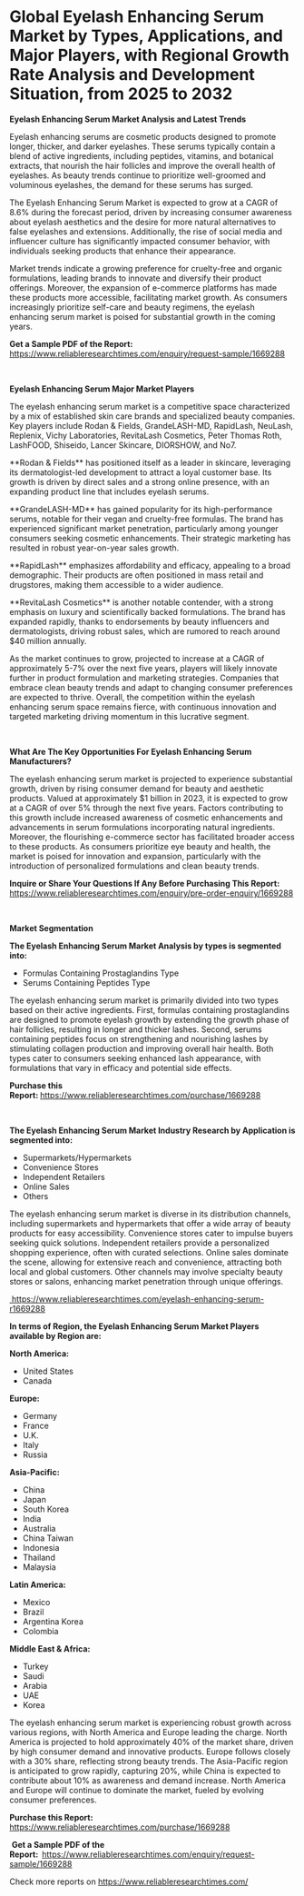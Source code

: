<p><h1>Global Eyelash Enhancing Serum Market by Types, Applications, and Major Players, with Regional Growth Rate Analysis and Development Situation, from 2025 to 2032</h1></p><p><strong>Eyelash Enhancing Serum Market Analysis and Latest Trends</strong></p>
<p><p>Eyelash enhancing serums are cosmetic products designed to promote longer, thicker, and darker eyelashes. These serums typically contain a blend of active ingredients, including peptides, vitamins, and botanical extracts, that nourish the hair follicles and improve the overall health of eyelashes. As beauty trends continue to prioritize well-groomed and voluminous eyelashes, the demand for these serums has surged.</p><p>The Eyelash Enhancing Serum Market is expected to grow at a CAGR of 8.6% during the forecast period, driven by increasing consumer awareness about eyelash aesthetics and the desire for more natural alternatives to false eyelashes and extensions. Additionally, the rise of social media and influencer culture has significantly impacted consumer behavior, with individuals seeking products that enhance their appearance.</p><p>Market trends indicate a growing preference for cruelty-free and organic formulations, leading brands to innovate and diversify their product offerings. Moreover, the expansion of e-commerce platforms has made these products more accessible, facilitating market growth. As consumers increasingly prioritize self-care and beauty regimens, the eyelash enhancing serum market is poised for substantial growth in the coming years.</p></p>
<p><strong>Get a Sample PDF of the Report:&nbsp;</strong> <a href="https://www.reliableresearchtimes.com/enquiry/request-sample/1669288?utm_campaign=2638&utm_medium=2&utm_source=Github&utm_content=ia&utm_term=04042025&utm_id=eyelash-enhancing-serum">https://www.reliableresearchtimes.com/enquiry/request-sample/1669288</a></p>
<p>&nbsp;</p>
<p><strong>Eyelash Enhancing Serum Major Market Players</strong></p>
<p><p>The eyelash enhancing serum market is a competitive space characterized by a mix of established skin care brands and specialized beauty companies. Key players include Rodan & Fields, GrandeLASH-MD, RapidLash, NeuLash, Replenix, Vichy Laboratories, RevitaLash Cosmetics, Peter Thomas Roth, LashFOOD, Shiseido, Lancer Skincare, DIORSHOW, and No7.</p><p>**Rodan & Fields** has positioned itself as a leader in skincare, leveraging its dermatologist-led development to attract a loyal customer base. Its growth is driven by direct sales and a strong online presence, with an expanding product line that includes eyelash serums. </p><p>**GrandeLASH-MD** has gained popularity for its high-performance serums, notable for their vegan and cruelty-free formulas. The brand has experienced significant market penetration, particularly among younger consumers seeking cosmetic enhancements. Their strategic marketing has resulted in robust year-on-year sales growth.</p><p>**RapidLash** emphasizes affordability and efficacy, appealing to a broad demographic. Their products are often positioned in mass retail and drugstores, making them accessible to a wider audience.</p><p>**RevitaLash Cosmetics** is another notable contender, with a strong emphasis on luxury and scientifically backed formulations. The brand has expanded rapidly, thanks to endorsements by beauty influencers and dermatologists, driving robust sales, which are rumored to reach around $40 million annually.</p><p>As the market continues to grow, projected to increase at a CAGR of approximately 5-7% over the next five years, players will likely innovate further in product formulation and marketing strategies. Companies that embrace clean beauty trends and adapt to changing consumer preferences are expected to thrive. Overall, the competition within the eyelash enhancing serum space remains fierce, with continuous innovation and targeted marketing driving momentum in this lucrative segment.</p></p>
<p>&nbsp;</p>
<p><strong>What Are The Key Opportunities For Eyelash Enhancing Serum Manufacturers?</strong></p>
<p><p>The eyelash enhancing serum market is projected to experience substantial growth, driven by rising consumer demand for beauty and aesthetic products. Valued at approximately $1 billion in 2023, it is expected to grow at a CAGR of over 5% through the next five years. Factors contributing to this growth include increased awareness of cosmetic enhancements and advancements in serum formulations incorporating natural ingredients. Moreover, the flourishing e-commerce sector has facilitated broader access to these products. As consumers prioritize eye beauty and health, the market is poised for innovation and expansion, particularly with the introduction of personalized formulations and clean beauty trends.</p></p>
<p><strong>Inquire or Share Your Questions If Any Before Purchasing This Report:</strong> <a href="https://www.reliableresearchtimes.com/enquiry/pre-order-enquiry/1669288?utm_campaign=2638&utm_medium=2&utm_source=Github&utm_content=ia&utm_term=04042025&utm_id=eyelash-enhancing-serum">https://www.reliableresearchtimes.com/enquiry/pre-order-enquiry/1669288</a></p>
<p>&nbsp;</p>
<p><strong>Market Segmentation</strong></p>
<p><strong>The Eyelash Enhancing Serum Market Analysis by types is segmented into:</strong></p>
<p><ul><li>Formulas Containing Prostaglandins Type</li><li>Serums Containing Peptides Type</li></ul></p>
<p><p>The eyelash enhancing serum market is primarily divided into two types based on their active ingredients. First, formulas containing prostaglandins are designed to promote eyelash growth by extending the growth phase of hair follicles, resulting in longer and thicker lashes. Second, serums containing peptides focus on strengthening and nourishing lashes by stimulating collagen production and improving overall hair health. Both types cater to consumers seeking enhanced lash appearance, with formulations that vary in efficacy and potential side effects.</p></p>
<p><strong>Purchase this Report:&nbsp;</strong><a href="https://www.reliableresearchtimes.com/purchase/1669288?utm_campaign=2638&utm_medium=2&utm_source=Github&utm_content=ia&utm_term=04042025&utm_id=eyelash-enhancing-serum">https://www.reliableresearchtimes.com/purchase/1669288</a></p>
<p>&nbsp;</p>
<p><strong>The Eyelash Enhancing Serum Market Industry Research by Application is segmented into:</strong></p>
<p><ul><li>Supermarkets/Hypermarkets</li><li>Convenience Stores</li><li>Independent Retailers</li><li>Online Sales</li><li>Others</li></ul></p>
<p><p>The eyelash enhancing serum market is diverse in its distribution channels, including supermarkets and hypermarkets that offer a wide array of beauty products for easy accessibility. Convenience stores cater to impulse buyers seeking quick solutions. Independent retailers provide a personalized shopping experience, often with curated selections. Online sales dominate the scene, allowing for extensive reach and convenience, attracting both local and global customers. Other channels may involve specialty beauty stores or salons, enhancing market penetration through unique offerings.</p></p>
<p><a href="https://www.reliableresearchtimes.com/eyelash-enhancing-serum-r1669288?utm_campaign=2638&utm_medium=2&utm_source=Github&utm_content=ia&utm_term=04042025&utm_id=eyelash-enhancing-serum">&nbsp;https://www.reliableresearchtimes.com/eyelash-enhancing-serum-r1669288</a></p>
<p><strong>In terms of Region, the Eyelash Enhancing Serum Market Players available by Region are:</strong></p>
<p>
    <p> <strong> North America: </strong>
        <ul>
            <li>United States</li>
            <li>Canada</li>
        </ul>
        </p> 
    <p> <strong> Europe: </strong>
        <ul>
            <li>Germany</li>
            <li>France</li>
            <li>U.K.</li>
            <li>Italy</li>
            <li>Russia</li>
        </ul>
        </p> 
    <p> <strong> Asia-Pacific: </strong>
        <ul>
            <li>China</li>
            <li>Japan</li>
            <li>South Korea</li>
            <li>India</li>
            <li>Australia</li>
            <li>China Taiwan</li>
            <li>Indonesia</li>
            <li>Thailand</li>
            <li>Malaysia</li>
        </ul>
        </p> 
    <p> <strong> Latin America: </strong>
        <ul>
            <li>Mexico</li>
            <li>Brazil</li>
            <li>Argentina Korea</li>
            <li>Colombia</li>
        </ul>
        </p> 
    <p> <strong> Middle East & Africa: </strong>
        <ul>
            <li>Turkey</li>
            <li>Saudi</li>
            <li>Arabia</li>
            <li>UAE</li>
            <li>Korea</li>
        </ul>
    </p>
    </p>
<p><p>The eyelash enhancing serum market is experiencing robust growth across various regions, with North America and Europe leading the charge. North America is projected to hold approximately 40% of the market share, driven by high consumer demand and innovative products. Europe follows closely with a 30% share, reflecting strong beauty trends. The Asia-Pacific region is anticipated to grow rapidly, capturing 20%, while China is expected to contribute about 10% as awareness and demand increase. North America and Europe will continue to dominate the market, fueled by evolving consumer preferences.</p></p>
<p><strong>Purchase this Report: </strong><a href="https://www.reliableresearchtimes.com/purchase/1669288?utm_campaign=2638&utm_medium=2&utm_source=Github&utm_content=ia&utm_term=04042025&utm_id=eyelash-enhancing-serum">https://www.reliableresearchtimes.com/purchase/1669288</a></p>
<p>&nbsp;<strong>Get a Sample PDF of the Report:&nbsp;&nbsp;</strong><a href="https://www.reliableresearchtimes.com/enquiry/request-sample/1669288?utm_campaign=2638&utm_medium=2&utm_source=Github&utm_content=ia&utm_term=04042025&utm_id=eyelash-enhancing-serum">https://www.reliableresearchtimes.com/enquiry/request-sample/1669288</a></p>
<p><strong></strong></p>
<p>Check more reports on <a href="https://www.reliableresearchtimes.com/?utm_campaign=2638&utm_medium=2&utm_source=Github&utm_content=ia&utm_term=04042025&utm_id=eyelash-enhancing-serum">https://www.reliableresearchtimes.com/</a></p>